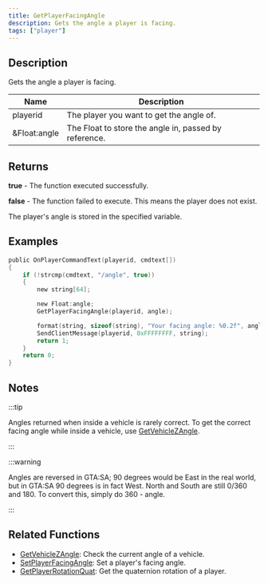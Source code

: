 ```yaml
---
title: GetPlayerFacingAngle
description: Gets the angle a player is facing.
tags: ["player"]
---
```


## Description

Gets the angle a player is facing.

| Name         | Description                                           |
| ------------ | ----------------------------------------------------- |
| playerid     | The player you want to get the angle of.              |
| &Float:angle | The Float to store the angle in, passed by reference. |

## Returns

**true** - The function executed successfully.

**false** - The function failed to execute. This means the player does not exist.

The player's angle is stored in the specified variable.

## Examples

```c
public OnPlayerCommandText(playerid, cmdtext[])
{
    if (!strcmp(cmdtext, "/angle", true))
    {
        new string[64];

        new Float:angle;
        GetPlayerFacingAngle(playerid, angle);

        format(string, sizeof(string), "Your facing angle: %0.2f", angle);
        SendClientMessage(playerid, 0xFFFFFFFF, string);
        return 1;
    }
    return 0;
}
```

## Notes

:::tip

Angles returned when inside a vehicle is rarely correct. To get the correct facing angle while inside a vehicle, use [GetVehicleZAngle](GetVehicleZAngle).

:::

:::warning

Angles are reversed in GTA:SA; 90 degrees would be East in the real world, but in GTA:SA 90 degrees is in fact West. North and South are still 0/360 and 180. To convert this, simply do 360 - angle.

:::

## Related Functions

- [GetVehicleZAngle](GetVehicleZAngle): Check the current angle of a vehicle.
- [SetPlayerFacingAngle](SetPlayerFacingAngle): Set a player's facing angle.
- [GetPlayerRotationQuat](GetPlayerRotationQuat): Get the quaternion rotation of a player.
